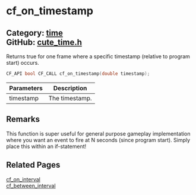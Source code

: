 [](../header.md ':include')

# cf_on_timestamp

Category: [time](/api_reference?id=time)  
GitHub: [cute_time.h](https://github.com/RandyGaul/cute_framework/blob/master/include/cute_time.h)  
---

Returns true for one frame where a specific timestamp (relative to program start) occurs.

```cpp
CF_API bool CF_CALL cf_on_timestamp(double timestamp);
```

Parameters | Description
--- | ---
timestamp | The timestamp.

## Remarks

This function is super useful for general purpose gameplay implementation where you want an event to fire at N seconds
(since program start). Simply place this within an if-statement!

## Related Pages

[cf_on_interval](/time/cf_on_interval.md)  
[cf_between_interval](/time/cf_between_interval.md)  
